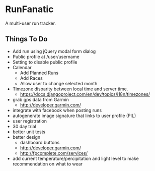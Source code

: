 RunFanatic
===========

A multi-user run tracker.

Things To Do
-------------
* Add run using jQuery modal form dialog
* Public profile at /user/username
* Setting to disable public profile
* Calendar
    * Add Planned Runs
    * Add Races
    * Allow user to change selected month
* Timezone disparity between local time and server time.
    * https://docs.djangoproject.com/en/dev/topics/i18n/timezones/
* grab gps data from Garmin
    * http://developer.garmin.com/
* integrate with facebook when posting runs
* autogenerate image signature that links to user profile (PIL)
* user registration
* 30 day trial
* better unit tests
* better design
    * dashboard buttons
    * http://developer.garmin.com/
    * http://fpcomplete.com/services/
* add current temperature/percipitation and light level to make recommendation on what to wear
